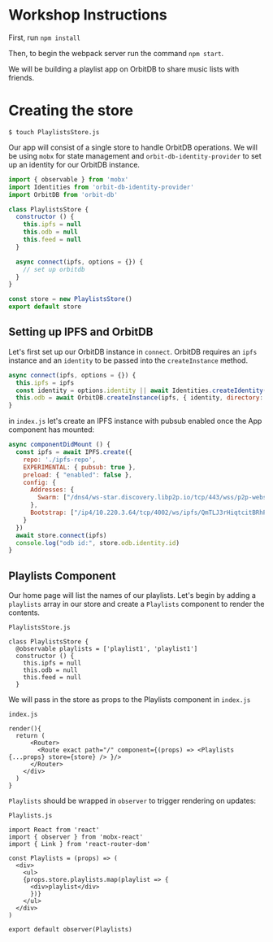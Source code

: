 # Workshop Instructions

First, run `npm install`

Then, to begin the webpack server run the command `npm start`.

We will be building a playlist app on OrbitDB to share music lists with friends.
# Creating the store

`$ touch PlaylistsStore.js`

Our app will consist of a single store to handle OrbitDB operations.
We will be using `mobx` for state management and `orbit-db-identity-provider` to set up an identity for our OrbitDB instance.

```js
import { observable } from 'mobx'
import Identities from 'orbit-db-identity-provider'
import OrbitDB from 'orbit-db'

class PlaylistsStore {
  constructor () {
    this.ipfs = null
    this.odb = null
    this.feed = null
  }

  async connect(ipfs, options = {}) {
    // set up orbitdb
  }
}

const store = new PlaylistsStore()
export default store
```

## Setting up IPFS and OrbitDB
Let's first set up our OrbitDB instance in `connect`. OrbitDB requires an `ipfs` instance and an `identity` to be passed into the `createInstance` method.

```js
async connect(ipfs, options = {}) {
  this.ipfs = ipfs
  const identity = options.identity || await Identities.createIdentity({ id: 'user' })
  this.odb = await OrbitDB.createInstance(ipfs, { identity, directory: './odb'})
}
```

in `index.js` let's create an IPFS instance with pubsub enabled once the App component has mounted:

```js
async componentDidMount () {
  const ipfs = await IPFS.create({
    repo: './ipfs-repo',
    EXPERIMENTAL: { pubsub: true },
    preload: { "enabled": false },
    config: {
      Addresses: {
        Swarm: ["/dns4/ws-star.discovery.libp2p.io/tcp/443/wss/p2p-websocket-star"] //rendezvous server
      },
      Bootstrap: ["/ip4/10.220.3.64/tcp/4002/ws/ipfs/QmTLJ3rHiqtcitBRhPv8enSHmhZahCF7heYQvKkWvBfGVq"] // connect workshop peers
    }
  })
  await store.connect(ipfs)
  console.log("odb id:", store.odb.identity.id)
}
```

## Playlists Component

Our home page will list the names of our playlists. Let's begin by adding a `playlists` array in our store and create a `Playlists` component to render the contents.

```
PlaylistsStore.js

class PlaylistsStore {
  @observable playlists = ['playlist1', 'playlist1']
  constructor () {
    this.ipfs = null
    this.odb = null
    this.feed = null
  }
```

We will pass in the store as props to the Playlists component in `index.js`

```
index.js

render(){
  return (
      <Router>
        <Route exact path="/" component={(props) => <Playlists {...props} store={store} /> }/>
      </Router>
    </div>
  )
}

```

`Playlists` should be wrapped in `observer` to trigger rendering on updates:

```
Playlists.js

import React from 'react'
import { observer } from 'mobx-react'
import { Link } from 'react-router-dom'

const Playlists = (props) => ( 
  <div>
    <ul>
    {props.store.playlists.map(playlist => {
      <div>playlist</div>
      })}
    </ul>
  </div>
)

export default observer(Playlists)

```
